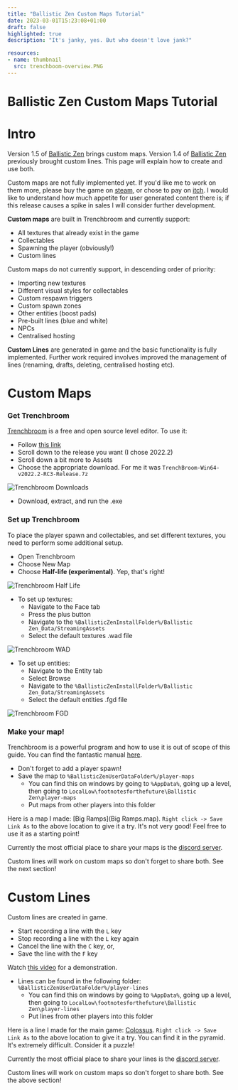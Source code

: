 ```yaml
---
title: "Ballistic Zen Custom Maps Tutorial"
date: 2023-03-01T15:23:08+01:00
draft: false
highlighted: true
description: "It's janky, yes. But who doesn't love jank?"

resources:
- name: thumbnail
  src: trenchboom-overview.PNG
---
```


Ballistic Zen Custom Maps Tutorial
===

# Intro

Version 1.5 of [Ballistic Zen]((https://store.steampowered.com/app/1966930/Ballistic_Zen/)) brings custom maps. Version 1.4 of [Ballistic Zen](https://store.steampowered.com/app/1966930/Ballistic_Zen/) previously brought custom lines. This page will explain how to create and use both.

Custom maps are not fully implemented yet. If you'd like me to work on them more, please buy the game on [steam](https://store.steampowered.com/app/1966930/Ballistic_Zen/), or chose to pay on [itch](https://footnotesforthefuture.itch.io/ballistic-zen). I would like to understand how much appetite for user generated content there is; if this release causes a spike in sales I will consider further development.

**Custom maps** are built in Trenchbroom and currently support:

* All textures that already exist in the game
* Collectables
* Spawning the player (obviously!)
* Custom lines

Custom maps do not currently support, in descending order of priority:

* Importing new textures
* Different visual styles for collectables
* Custom respawn triggers
* Custom spawn zones
* Other entities (boost pads)
* Pre-built lines (blue and white)
* NPCs
* Centralised hosting

**Custom Lines** are generated in game and the basic functionality is fully implemented. Further work required involves improved the management of lines (renaming, drafts, deleting, centralised hosting etc).

# Custom Maps

### Get Trenchbroom

[Trenchbroom](https://trenchbroom.github.io/) is a free and open source level editor. To use it:

* Follow [this link](https://github.com/TrenchBroom/TrenchBroom/releases)
* Scroll down to the release you want (I chose 2022.2)
* Scroll down a bit more to Assets
* Choose the appropriate download. For me it was `TrenchBroom-Win64-v2022.2-RC3-Release.7z`

![Trenchbroom Downloads](trenchbroom-downloads.PNG)

* Download, extract, and run the .exe

### Set up Trenchbroom

To place the player spawn and collectables, and set different textures, you need to perform some additional setup.

* Open Trenchbroom
* Choose New Map
* Choose **Half-life (experimental)**. Yep, that's right!

![Trenchbroom Half Life](trenchbroom-half-life.PNG)

* To set up textures:
  * Navigate to the Face tab
  * Press the plus button
  * Navigate to the `%BallisticZenInstallFolder%/Ballistic Zen_Data/StreamingAssets`
  * Select the default textures .wad file

![Trenchbroom WAD](trenchbroom-wad.PNG)

* To set up entities:
  * Navigate to the Entity tab
  * Select Browse
  * Navigate to the `%BallisticZenInstallFolder%/Ballistic Zen_Data/StreamingAssets`
  * Select the default entities .fgd file

![Trenchbroom FGD](trenchbroom-fgd.PNG)

### Make your map!

Trenchbroom is a powerful program and how to use it is out of scope of this guide. You can find the fantastic manual [here](https://trenchbroom.github.io/manual/latest/).

* Don't forget to add a player spawn!
* Save the map to `%BallisticZenUserDataFolder%/player-maps`
  * You can find this on windows by going to `%AppData%`, going up a level, then going to `LocalLow\footnotesforthefuture\Ballistic Zen\player-maps`
  * Put maps from other players into this folder

Here is a map I made: [Big Ramps](Big Ramps.map). `Right click -> Save Link As` to the above location to give it a try. It's not very good! Feel free to use it as a starting point!

Currently the most official place to share your maps is the [discord server](https://discord.gg/XS29Pdr).

Custom lines will work on custom maps so don't forget to share both. See the next section!

# Custom Lines

Custom lines are created in game.

* Start recording a line with the `L` key
* Stop recording a line with the `L` key again
* Cancel the line with the `C` key, or, 
* Save the line with the `F` key

Watch [this video](https://www.youtube.com/watch?v=zbHPwwxpgT4) for a demonstration.

* Lines can be found in the following folder: `%BallisticZenUserDataFolder%/player-lines`
  * You can find this on windows by going to `%AppData%`, going up a level, then going to `LocalLow\footnotesforthefuture\Ballistic Zen\player-lines`
  * Put lines from other players into this folder

Here is a line I made for the main game: [Colossus](Colossus.bzl). `Right click -> Save Link As` to the above location to give it a try. You can find it in the pyramid. It's extremely difficult. Consider it a puzzle!

Currently the most official place to share your lines is the [discord server](https://discord.gg/XS29Pdr).

Custom lines will work on custom maps so don't forget to share both. See the above section!